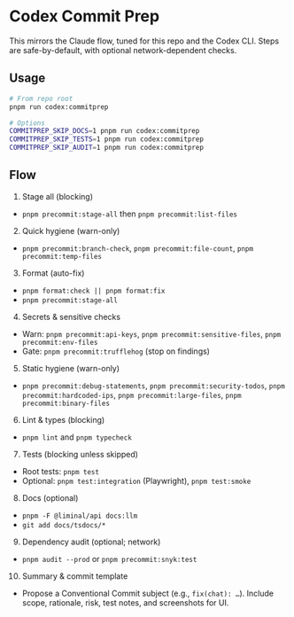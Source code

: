 # Codex Commit Prep

This mirrors the Claude flow, tuned for this repo and the Codex CLI. Steps are safe-by-default, with optional network-dependent checks.

## Usage
```bash
# From repo root
pnpm run codex:commitprep

# Options
COMMITPREP_SKIP_DOCS=1 pnpm run codex:commitprep
COMMITPREP_SKIP_TESTS=1 pnpm run codex:commitprep
COMMITPREP_SKIP_AUDIT=1 pnpm run codex:commitprep
```

## Flow
1) Stage all (blocking)
- `pnpm precommit:stage-all` then `pnpm precommit:list-files`

2) Quick hygiene (warn-only)
- `pnpm precommit:branch-check`, `pnpm precommit:file-count`, `pnpm precommit:temp-files`

3) Format (auto-fix)
- `pnpm format:check || pnpm format:fix`
- `pnpm precommit:stage-all`

4) Secrets & sensitive checks
- Warn: `pnpm precommit:api-keys`, `pnpm precommit:sensitive-files`, `pnpm precommit:env-files`
- Gate: `pnpm precommit:trufflehog` (stop on findings)

5) Static hygiene (warn-only)
- `pnpm precommit:debug-statements`, `pnpm precommit:security-todos`, `pnpm precommit:hardcoded-ips`, `pnpm precommit:large-files`, `pnpm precommit:binary-files`

6) Lint & types (blocking)
- `pnpm lint` and `pnpm typecheck`

7) Tests (blocking unless skipped)
- Root tests: `pnpm test`
- Optional: `pnpm test:integration` (Playwright), `pnpm test:smoke`

8) Docs (optional)
- `pnpm -F @liminal/api docs:llm`
- `git add docs/tsdocs/*`

9) Dependency audit (optional; network)
- `pnpm audit --prod` or `pnpm precommit:snyk:test`

10) Summary & commit template
- Propose a Conventional Commit subject (e.g., `fix(chat): …`). Include scope, rationale, risk, test notes, and screenshots for UI.

